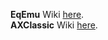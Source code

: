 <b>EqEmu</b> Wiki [here](http://www.eqemulator.net/wiki/).<br>
<b>AXClassic</b> Wiki <a href='http://axclassic.com/mediawiki/'>here</a>.<br>